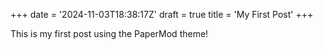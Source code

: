 +++
date = '2024-11-03T18:38:17Z'
draft = true
title = 'My First Post'
+++


This is my first post using the PaperMod theme! 
